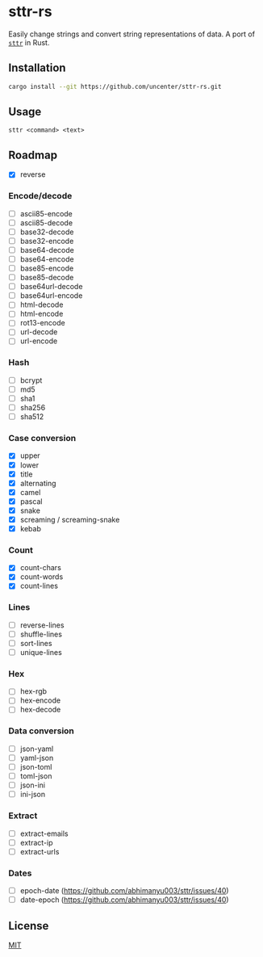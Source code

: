 # sttr-rs

Easily change strings and convert string representations of data. A port of [`sttr`](https://github.com/abhimanyu003/sttr) in Rust.

## Installation

```sh
cargo install --git https://github.com/uncenter/sttr-rs.git
```

## Usage

```
sttr <command> <text>
```

## Roadmap

- [x] reverse

### Encode/decode

- [ ] ascii85-encode
- [ ] ascii85-decode
- [ ] base32-decode
- [ ] base32-encode
- [ ] base64-decode
- [ ] base64-encode
- [ ] base85-encode
- [ ] base85-decode
- [ ] base64url-decode
- [ ] base64url-encode
- [ ] html-decode
- [ ] html-encode
- [ ] rot13-encode
- [ ] url-decode
- [ ] url-encode

### Hash

- [ ] bcrypt
- [ ] md5
- [ ] sha1
- [ ] sha256
- [ ] sha512

### Case conversion

- [x] upper
- [x] lower
- [x] title
- [x] alternating
- [x] camel
- [x] pascal
- [x] snake
- [x] screaming / screaming-snake
- [x] kebab

### Count

- [x] count-chars
- [x] count-words
- [x] count-lines

### Lines

- [ ] reverse-lines
- [ ] shuffle-lines
- [ ] sort-lines
- [ ] unique-lines

### Hex

- [ ] hex-rgb
- [ ] hex-encode
- [ ] hex-decode

### Data conversion

- [ ] json-yaml
- [ ] yaml-json
- [ ] json-toml
- [ ] toml-json
- [ ] json-ini
- [ ] ini-json

### Extract

- [ ] extract-emails
- [ ] extract-ip
- [ ] extract-urls

### Dates

- [ ] epoch-date (https://github.com/abhimanyu003/sttr/issues/40)
- [ ] date-epoch (https://github.com/abhimanyu003/sttr/issues/40)

## License

[MIT](LICENSE)
